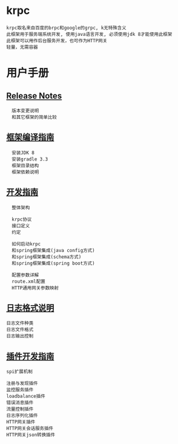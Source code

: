 # krpc

    krpc取名来自百度的brpc和google的grpc, k无特殊含义
    此框架用于服务端系统开发, 使用java语言开发, 必须使用jdk 8才能使用此框架
    此框架可以用作后台服务开发，也可作为HTTP网关
    轻量，无需容器

# 用户手册

## [Release Notes](doc/releasenotes.md) 

	  版本变更说明
	  和其它框架的简单比较

## [框架编译指南](doc/install.md) 

	  安装JDK 8
	  安装gradle 3.3
	  框架目录结构
	  框架依赖说明

## [开发指南](doc/develop.md)

	  整体架构
	  
	  krpc协议
	  接口定义
	  约定
	  
	  如何启动krpc
	  和spring框架集成(java config方式)
	  和spring框架集成(schema方式)
	  和spring框架集成(spring boot方式)

	  配置参数详解
	  route.xml配置
	  HTTP通用网关参数映射

## [日志格式说明](doc/log.md) 

    日志文件种类
    日志文件格式
    日志输出控制

## [插件开发指南](doc/plugin.md) 

    spi扩展机制
    
    注册与发现插件
    监控服务插件
    loadbalance插件
    错误消息插件
    流量控制插件
    日志序列化插件
    HTTP网关插件
    HTTP网关会话服务插件
    HTTP网关json转换插件
